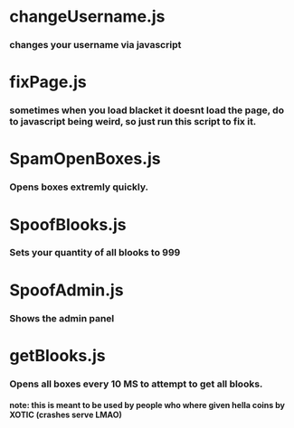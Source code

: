 # changeUsername.js
### changes your username via javascript
# fixPage.js
### sometimes when you load blacket it doesnt load the page, do to javascript being weird, so just run this script to fix it.
# SpamOpenBoxes.js
### Opens boxes extremly quickly.
# SpoofBlooks.js
### Sets your quantity of all blooks to 999
# SpoofAdmin.js
### Shows the admin panel
# getBlooks.js
### Opens all boxes every 10 MS to attempt to get all blooks.
#### note: this is meant to be used by people who where given hella coins by XOTIC (crashes serve LMAO)
